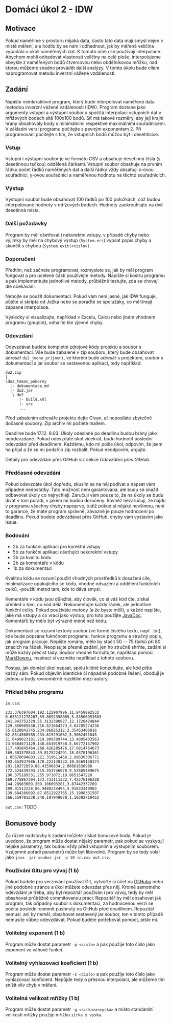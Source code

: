 # Domácí úkol 2 - IDW

## Motivace

Pokud naměříme v prostoru nějaká data, často tato data mají smysl nejen v
místě měření, ale hodilo by se nám i odhadnout, jak by měřená veličina vypadala
v okolí naměřených dat. K tomuto účelu se používají interpolace. Abychom mohli
odhadovat vlastnosti veličiny na celé ploše, interpolujeme obvykle z naměřených
bodů čtvercovou nebo obdélníkovou mřížku, nad kterou můžeme snadno provádět
další analýzy. V tomto úkolu bude cílem naprogramovat metodu inverzní vážené
vzdálenosti. 

## Zadání

Napište neinteraktivní program, který bude interpolovat naměřená data metodou
inverzní vážené vzdálenosti (IDW). Program dostane jako argumenty vstupní a
výstupní soubor a spočítá interpolaci vstupních dat v mřížových bodech sítě 100x100 bodů.
Síť má takové rozměry, aby její krajní hrany obsahovaly body s minimálními
respektive maximálními souřadnicemi. V základní verzi programu počítejte s
pevným exponentem 2. Při programování počítejte s tím, že vstupních bodů můžou
být i desetitisíce.

### Vstup
Vstupní i výstupní soubor je ve formátu CSV a obsahuje desetinná čísla (s desetinnou
tečkou) oddělená čárkami. Vstupní soubor obsahuje na prvním řádku počet řádků
naměřených dat a další řádky vždy obsahují x-ovou souřadnici, y-ovou souřadnici
a naměřenou hodnotu na těchto souřadnicích. 

### Výstup
Výstupní soubor bude obsahovat 100 řádků po 100 položkách, což budou
interpolované hodnoty v mřížových bodech. Hodnoty zaokrouhlujte na dvě desetinná místa.

### Další požadavky
Program by měl ošetřovat i nekorektní vstupy, v případě chyby nebo výjimky by
měl na chybový výstup (`System.err`) vypsat popis chyby a skončit s chybou
(`System.exit(<cislo>)`.  

### Doporučení

Předtím, než začnete programovat, rozmyslete se, jak by měl program fungovat a
pro ucelené části používejte metody. Napište si kostru programu a pak
implementujte jednotlivé metody, průběžně testujte, zda se chovají dle
očekávání. 

Nebojte se použít dokumentaci. Pokud vám není jasné, jak IDW funguje, půjčte si
skripta od Ježka nebo se poraďte se spolužáky, co měli/mají zapsané interpolace.

Výsledky si vizualizujte, například v Excelu, Calcu nebo jiném vhodném programu
(gnuplot), odhalíte tím zjevné chyby.

### Odevzdání
Odevzdávat budete kompletní zdrojové kódy projektu a soubor s dokumentací. Vše
bude zabalené v zip souboru, který bude obsahovat adresář `du2_jmeno_prijmeni`,
ve kterém bude adresář s projektem, soubor s dokumentací a jar soubor se
sestavenou aplikací, tedy například:
```
du2.zip
|
\du2_tomas_pokorny
  |- dokumentace.md
  |- du2.jar
   \ du2
      |- build.xml
      |- src
      ...  
```
Před zabalením adresáře projektu dejte Clean, ať neposíláte zbytečně dočasné
soubory. Zip archiv mi pošlete mailem. 

Deadline bude 17.12. 8.03. Úkoly odeslané po deadlinu budou brány jako neodevzdané. Pokud
odevzdáte úkol vícekrát, budu hodnotit poslední odevzdání před deadlinem.
Každému, kdo mi pošle úkol, odpovím, že jsem ho přijal a že se mi podařilo zip
rozbalit. Pokud neodpovím, urgujte.

Detaily pro odevzdání přes GitHub viz sekce *Odevzdání přes GitHub*.


### Předčasné odevzdání
Pokud odevzdáte úkol dopředu, zkusím se na něj podívat a napsat vám případné
nedostatky. Tato možnost není garantovaná, ale budu se snažit odbavovat úkoly co
nejrychleji. Zaručuji vám pouze to, že na úkoly se budu dívat v tom pořadí, v
jakém mi budou doručeny. Rovněž nezaručuji, že najdu v programu všechny chyby
napoprvé, tudíž pokud si nějaké nevšimnu, není to garance, že máte program
správně, závazné je pouze hodnocení po deadlinu. Pokud budete odevzdávat přes
GitHub, chyby vám vystavím jako Issue. 

### Bodování
- 2b za funkční aplikaci pro korektní vstupy
- 5b za funkční aplikaci ošetřující nekorektní vstupy
- 2b za kvalitu kódu
- 2b za komentáře v kódu
- 1b za dokumentaci

Kvalitou kódu se rozumí použití vhodných prostředků k dosažení cíle,
minimalizace opakujícího se kódu, vhodné odsazení a oddělení funkčních celků,
-použití metod tam, kde to dává smysl.

Komentáře v kódu jsou důležité, aby člověk, co si váš kód čte, získal přehled o
tom, co kód dělá. Nekomentujte každý řádek, ale jednotlivé funkční celky. Pokud
používáte metody (a že byste měli), u každé napište, jaké má vstupy a co vrací
jako výstup, pro toto použijte
[JavaDoc](http://www.oracle.com/technetwork/articles/java/index-137868.html).
Komentářů by mělo být výrazně méně než kódu.

Dokumentací se rozumí textový soubor (ve formě čistého textu, např. .txt), kde
bude popsána fuknčnost programu, funkce programu a stručný popis, jak program
pracuje. Nepište romány, mělo by stačit 50 -- 75 řádků při 80 znacích na řádek.
Neopisujte přesně zadání, jen ho stručně shrňte, zadání si může každý přečíst
tady. Soubor vhodně formátujte, například pomocí
[MarkDownu](https://github.com/adam-p/markdown-here/wiki/Markdown-Cheatsheet),
inspiraci si vezměte například z tohoto souboru.

Postup, jak domácí úkol napsat, spolu klidně konzultujte, ale kód pište každý
sám. Pokud objevím identické či nápadně podobné řešení, oboduji je jednou a body
rovnoměrně rozdělím mezi autory. 

### Příklad běhu programu
`in.csv`:
```20
231.376397604,192.122907996,11.8459892532
0.635121278267,59.8692358065,5.83566953583
241.842752329,55.3132390027,12.1728424844
129.850905838,216.821664273,3.64785274236
55.0120841745,234.06025212,2.35463406016
62.8514508585,233.619291062,5.9062451845
21.6499023181,219.909789744,13.4895403563
73.0684671129,148.654919758,5.66772157902
117.495845464,260.426205476,17.6814764673
169.303378843,39.8125224291,18.0370196361
1.85678694883,221.319611468,2.89630306771
192.652937986,170.223148332,19.8569158374
291.10272859,88.41596834,2.06661630988
172.424439293,215.353746078,9.53509489675
196.375189531,255.971072,19.8651547228
169.775867394,173.733111332,7.42576196228
144.28983609,209.106093281,3.87442337209
109.91512228,86.9480224494,5.91833340983
139.684266092,67.8512922765,15.1998331507
266.559701238,248.197949078,1.10392719452
```

`out.csv`:
TODO

## Bonusové body

Za různé nadstavby k zadání můžete získat bonusové body. Pokud je uvedeno, že
program může dostat nějaký parametr, pak pokud se vyskytují nějaké parametry,
tak budou vždy před vstupním a výstupním souborem. Vzájemné pořadí parametrů
může být libovolné. Program by se tedy volal jako `java -jar soubor.jar -p 10
in.csv out.csv`. 

### Používání Gitu pro vývoj (1 b)

Pokud budete pro verzování používat Git, vytvořte si účet na
[GitHubu](https://github.com) nebo jiné
podobné stránce a úkol můžete odevzdat přes něj. Kromě samotného odevzdání je
třeba, aby byl repozitář používán i pro vývoj, tedy by měl obsahovat průběžně
commitovanou práci.  Repozitář by měl obsahovat jak
program, tak případný soubor s dokumentací, za hodnocenou verzi se počítá
poslední commit pushnutý na GitHub před deadlinem. Repozitář nemusí, ani by
neměl, obsahovat sestavený jar soubor, ten v tomto případě nemusíte vůbec
odevzdávat. Pokud budete potřebovat pomoct, pište mi.

### Volitelný exponent (1 b)
Program může dostat parametr `-p <cislo>` a pak použije toto číslo jako exponent
ve váhové funkci.

### Volitelný vyhlazovací koeficient (1 b)

Program může dostat parametr `-s <cislo>` a pak použije toto číslo jako
vyhlazovací koeficient. Nepůjde tedy o přesnou interpolaci, ale můžeme tím
snížit vliv chyb v měření.

### Volitelná velikost mřížky (1 b)

Program může dostat parametr `-g <sirka>x<vyska>` a místo standardní velikosti
mřížky použije mřížku `sirka x vyska`. 
